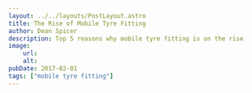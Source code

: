 ```yaml
---
layout: ../../layouts/PostLayout.astro
title: The Rise of Mobile Tyre Fitting
author: Dean Spicer
description: Top 5 reasons why mobile tyre fitting is on the rise
image:
    url:
    alt:
pubDate: 2017-02-01
tags: ["mobile tyre fitting"]
---
```

